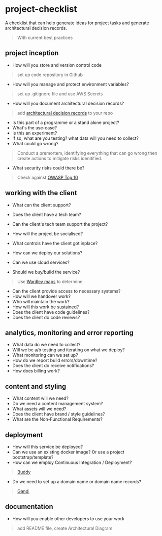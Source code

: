 # project-checklist

A checklist that can help generate ideas for project tasks and generate architectural decision records.
> With current best practices

## project inception

* How will you store and version control code
> set up code repository in Github
* How will you manage and protect environment variables?
> set up .gitignore file and use AWS Secrets
* How will you document architectural decision records?
> add [architectural decision records](https://github.com/joelparkerhenderson/architecture_decision_record/blob/master/adr_template_by_michael_nygard.md) to your repo

* Is this part of a programme or a stand alone project?
* What's the use-case?
* Is this an experiment?
* If so, what are you testing? what data will you need to collect?
* What could go wrong?
> Conduct a premortem, identifying everything that can go wrong then create actions to mitigate risks idenitified.
* What security risks could there be?
> Check against [OWASP Top 10](https://owasp.org/www-project-top-ten/)

## working with the client

* What can the client support?
* Does the client have a tech team?
* Can the client's tech team support the project?
* How will the project be socialised?
* What controls have the client got inplace?
* How can we deploy our solutions?

* Can we use cloud services?
* Should we buy/build the service?
> Use [Wardley maps](https://medium.com/wardleymaps) to determine

* Can the client provide access to necessary systems?
* How will we handover work?
* Who will maintain the work?
* How will this work be sustained?
* Does the client have code guidelines?
* Does the client do code reviews?

## analytics, monitoring and error reporting

* What data do we need to collect?
* Will we be a/b testing and iterating on what we deploy?
* What monitoring can we set up?
* How do we report build errors/downtime?
* Does the client do receive notifications?
* How does billing work?

## content and styling

* What content will we need?
* Do we need a content management system?
* What assets will we need?
* Does the client have brand / style guidelines?
* What are the Non-Functional Requirements?

## deployment
* How will this service be deployed?
* Can we use an existing docker image? Or use a project bootstrap/template?
* How can we employ Continuous Integration / Deployment?
> [Buddy](https://app.buddy.works/cxpartners)
* Do we need to set up a domain name or domain name records?
> [Gandi](https://admin.gandi.net/domain/da8a04ba-99d6-11e7-96dd-00163e6dc886/table)

## documentation
* How will you enable other developers to use your work
> add README file, create Architectural Diagram
